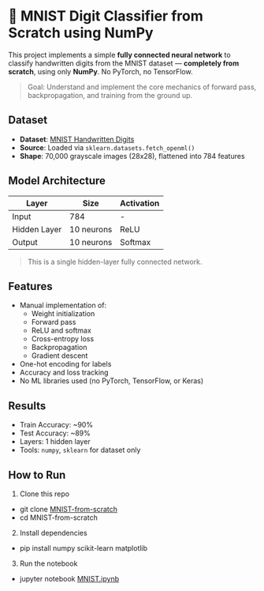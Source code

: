 # 🧠 MNIST Digit Classifier from Scratch using NumPy

This project implements a simple **fully connected neural network** to classify handwritten digits from the MNIST dataset — **completely from scratch**, using only **NumPy**. No PyTorch, no TensorFlow.

> Goal: Understand and implement the core mechanics of forward pass, backpropagation, and training from the ground up.



## Dataset

- **Dataset**: [MNIST Handwritten Digits](http://yann.lecun.com/exdb/mnist/)
- **Source**: Loaded via `sklearn.datasets.fetch_openml()`
- **Shape**: 70,000 grayscale images (28x28), flattened into 784 features



## Model Architecture

| Layer        | Size          | Activation |
|--------------|---------------|------------|
| Input        | 784           | -          |
| Hidden Layer | 10 neurons    | ReLU       |
| Output       | 10 neurons    | Softmax    |

> This is a single hidden-layer fully connected network.



## Features

- Manual implementation of:
  - Weight initialization
  - Forward pass
  - ReLU and softmax
  - Cross-entropy loss
  - Backpropagation
  - Gradient descent
- One-hot encoding for labels
- Accuracy and loss tracking
- No ML libraries used (no PyTorch, TensorFlow, or Keras)


## Results

- Train Accuracy: ~90%
- Test Accuracy: ~89%
- Layers: 1 hidden layer
- Tools: `numpy`, `sklearn` for dataset only


## How to Run

1. Clone this repo
- git clone [MNIST-from-scratch](https://github.com/sejal-ml/MNIST-from-scratch.git)
- cd MNIST-from-scratch

2. Install dependencies
- pip install numpy scikit-learn matplotlib

3. Run the notebook
- jupyter notebook [MNIST.ipynb](https://github.com/sejal-ml/MNIST.ipynb)
